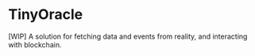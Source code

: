 # TinyOracle
[WIP] A solution for fetching data and events from reality, and interacting with blockchain.
